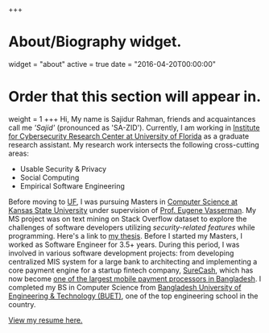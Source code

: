 +++
# About/Biography widget.
widget = "about"
active = true
date = "2016-04-20T00:00:00"

# Order that this section will appear in.
weight = 1
+++
Hi, My name is Sajidur Rahman, friends and acquaintances call me _'Sajid'_ (pronounced as 'SA-ZID'). Currently, I am working in
[Institute for Cybersecurity Research Center at University of Florida](http://fics.institute.ufl.edu/) as a graduate research assistant. My research work intersects the following cross-cutting areas:
<!--- Usable Security & Privacy Design - Human-Computer Interaction -->

*  Usable Security & Privacy
*  Social Computing
*  Empirical Software Engineering

Before moving to [UF](http://virtualtour.ufl.edu/), I was pursuing Masters in [Computer Science at Kansas State University](https://www.cs.ksu.edu/) under supervision of [Prof. Eugene Vasserman](https://people.cs.ksu.edu/~eyv/).
My MS project was on text mining on Stack Overflow dataset to explore the challenges of software developers utilizing *security-related features* while programming. Here's a link to [my thesis](http://krex.k-state.edu/dspace/handle/2097/34563). Before I started my Masters, I worked as Software Engineer for 3.5+ years. During this period, I was involved in various software development projects: from developing centralized MIS system for a large bank to architecting and implementing a core payment engine for a startup fintech company, [SureCash](http://surecash.net/), which has now become [one of the largest mobile payment processors in Bangladesh](https://futurestartup.com/2017/02/11/surecash-101-how-surecash-is-planning-to-become-the-leading-mobile-payment-platform-in-bangladesh/). I completed my BS in Computer Science from [Bangladesh University of Engineering & Technology (BUET)](http://www.buet.ac.bd/), one of the top engineering school in the country.

[View my resume here.](files/resume-sajid.pdf)
